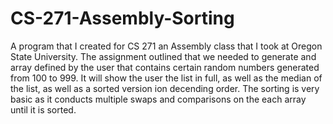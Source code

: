 # CS-271-Assembly-Sorting
A program that I created for CS 271 an Assembly class that I took at Oregon State University. 
The assignment outlined that we needed to generate and array defined by the user that contains certain random numbers generated from 100 to 999.
It will show the user the list in full, as well as the median of the list, as well as a sorted version ion decending order. The sorting is very basic as it conducts
multiple swaps and comparisons on the each array until it is sorted.
